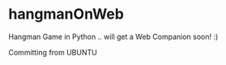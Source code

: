 hangmanOnWeb
============

Hangman Game in Python .. will get a Web Companion soon! :)


Committing from UBUNTU
